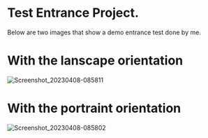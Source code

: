 
# Test Entrance Project.
Below are two images that show a demo entrance test done by me.
# With the lanscape orientation
![Screenshot_20230408-085811](https://user-images.githubusercontent.com/57362237/230698404-61b590c9-ee41-4a1e-b408-422de8b76002.jpg)

# With the portraint orientation
![Screenshot_20230408-085802](https://user-images.githubusercontent.com/57362237/230698408-fb5d61d3-cc51-44d3-baf5-22bd5284061b.jpg)
